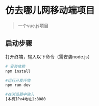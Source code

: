 # 仿去哪儿网移动端项目

>一个vue.js项目

## 启动步骤

打开终端，输入以下命令（需安装node.js）

``` bash
# 安装依赖
npm install

#运行开发环境
npm run dev

#在浏览器中输入
[本机IPv4地址]:8080
```
